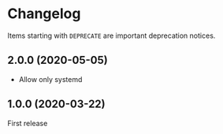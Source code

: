 # Changelog

Items starting with `DEPRECATE` are important deprecation notices.

## 2.0.0 (2020-05-05)

* Allow only systemd

## 1.0.0 (2020-03-22)

First release
